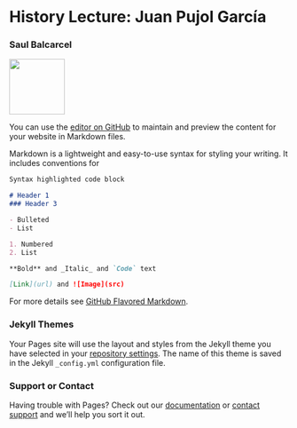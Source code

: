 <br>

# History Lecture: Juan Pujol García
### Saul Balcarcel

<img src="raw.githubusercontent.com/saulsb/history-lecture/images/Headshot.jpg" width="100" height="100">


You can use the [editor on GitHub](https://github.com/saulsb/history-lecture/edit/gh-pages/index.md) to maintain and preview the content for your website in Markdown files.

Markdown is a lightweight and easy-to-use syntax for styling your writing. It includes conventions for

```markdown
Syntax highlighted code block

# Header 1
### Header 3

- Bulleted
- List

1. Numbered
2. List

**Bold** and _Italic_ and `Code` text

[Link](url) and ![Image](src)
```

For more details see [GitHub Flavored Markdown](https://guides.github.com/features/mastering-markdown/).

### Jekyll Themes

Your Pages site will use the layout and styles from the Jekyll theme you have selected in your [repository settings](https://github.com/saulsb/history-lecture/settings/pages). The name of this theme is saved in the Jekyll `_config.yml` configuration file.

### Support or Contact

Having trouble with Pages? Check out our [documentation](https://docs.github.com/categories/github-pages-basics/) or [contact support](https://support.github.com/contact) and we’ll help you sort it out.
